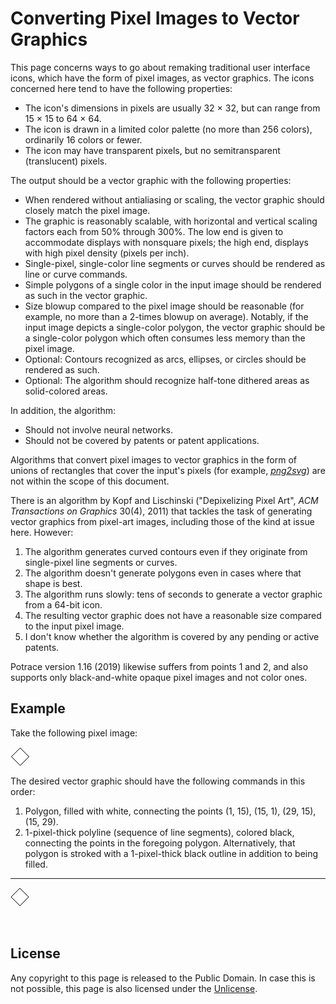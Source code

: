 # Converting Pixel Images to Vector Graphics

This page concerns ways to go about remaking traditional user interface icons, which have the form of pixel images, as vector graphics.  The icons concerned here tend to have the following properties:

- The icon's dimensions in pixels are usually 32 &times; 32, but can range from 15 &times; 15 to 64 &times; 64.
- The icon is drawn in a limited color palette (no more than 256 colors), ordinarily 16 colors or fewer.
- The icon may have transparent pixels, but no semitransparent (translucent) pixels.

The output should be a vector graphic with the following properties:

- When rendered without antialiasing or scaling, the vector graphic should closely match the pixel image.
- The graphic is reasonably scalable, with horizontal and vertical scaling factors each from 50% through 300%.   The low end is given to accommodate displays with nonsquare pixels; the high end, displays with high pixel density (pixels per inch).
- Single-pixel, single-color line segments or curves should be rendered as line or curve commands.
- Simple polygons of a single color in the input image should be rendered as such in the vector graphic.
- Size blowup compared to the pixel image should be reasonable (for example, no more than a 2-times blowup on average).  Notably, if the input image depicts a single-color polygon, the vector graphic should be a single-color polygon which often consumes less memory than the pixel image.
- Optional: Contours recognized as arcs, ellipses, or circles should be rendered as such.
- Optional: The algorithm should recognize half-tone dithered areas as solid-colored areas.

In addition, the algorithm:

- Should not involve neural networks.
- Should not be covered by patents or patent applications.

Algorithms that convert pixel images to vector graphics in the form of unions of rectangles that cover the input's pixels (for example, [_png2svg_](https://github.com/xyproto/png2svg)) are not within the scope of this document.

There is an algorithm by Kopf and Lischinski ("Depixelizing Pixel Art", _ACM Transactions on Graphics_ 30(4), 2011) that tackles the task of generating vector graphics from pixel-art images, including those of the kind at issue here.  However:

1. The algorithm generates curved contours even if they originate from single-pixel line segments or curves.
2. The algorithm doesn't generate polygons even in cases where that shape is best.
3. The algorithm runs slowly: tens of seconds to generate a vector graphic from a 64-bit icon.
4. The resulting vector graphic does not have a reasonable size compared to the input pixel image.
5. I don't know whether the algorithm is covered by any pending or active patents.

Potrace version 1.16 (2019) likewise suffers from points 1 and 2, and also supports only black-and-white opaque pixel images and not color ones.

## Example

Take the following pixel image:

![](data:image/png;base64,iVBORw0KGgoAAAANSUhEUgAAACAAAAAgCAQAAADZc7J/AAAAVklEQVR42s3VgQkAIAwDwey/9DnEUzADHKht3HUsBYWAQEAgIBAQCAgEBAICAYGAQEAgIBAQCDgg6iH6NfaH7KPUh7mvU1/oXim91Hqt9mKf+jOl2Pd5x54PHO2d/jQAAAAASUVORK5CYII=)

The desired vector graphic should have the following commands in this order:

1. Polygon, filled with white, connecting the points (1, 15), (15, 1), (29, 15), (15, 29).
2. 1-pixel-thick polyline (sequence of line segments), colored black, connecting the points in the foregoing polygon.  Alternatively, that polygon is stroked with a 1-pixel-thick black outline in addition to being filled.

-----

<svg width='64px' height='64px' viewBox='0 0 64 64'
     xmlns='http://www.w3.org/2000/svg'>
<path style='stroke:black;fill:white' d='M1 15L15 1L29 15L15 29Z'/>
</svg>

## License

Any copyright to this page is released to the Public Domain.  In case this is not possible, this page is also licensed under the [Unlicense](https://unlicense.org).
